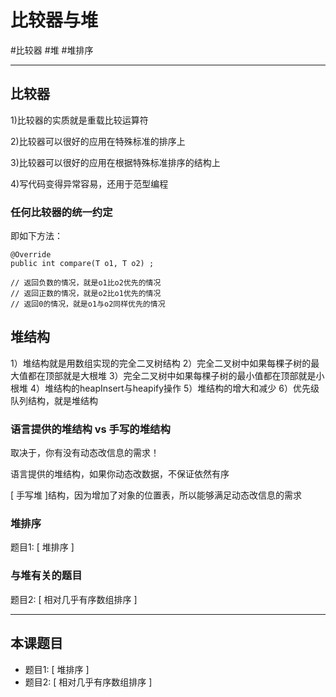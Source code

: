 # 比较器与堆

#比较器 #堆
#堆排序

---

## 比较器

1)比较器的实质就是重载比较运算符 

2)比较器可以很好的应用在特殊标准的排序上 

3)比较器可以很好的应用在根据特殊标准排序的结构上

4)写代码变得异常容易，还用于范型编程 

### 任何比较器的统一约定
即如下方法：
```
@Override
public int compare(T o1, T o2) ;

// 返回负数的情况，就是o1比o2优先的情况
// 返回正数的情况，就是o2比o1优先的情况
// 返回0的情况，就是o1与o2同样优先的情况
```

## 堆结构
1）堆结构就是用数组实现的完全二叉树结构
2）完全二叉树中如果每棵子树的最大值都在顶部就是大根堆
3）完全二叉树中如果每棵子树的最小值都在顶部就是小根堆
4）堆结构的heapInsert与heapify操作
5）堆结构的增大和减少 
6）优先级队列结构，就是堆结构 

### 语言提供的堆结构 vs 手写的堆结构
取决于，你有没有动态改信息的需求！

语言提供的堆结构，如果你动态改数据，不保证依然有序

[ 手写堆 ]结构，因为增加了对象的位置表，所以能够满足动态改信息的需求

### 堆排序
题目1: [ 堆排序 ]

### 与堆有关的题目

题目2: [ 相对几乎有序数组排序 ]


---
## 本课题目

- 题目1: [ 堆排序 ]
- 题目2: [ 相对几乎有序数组排序 ]